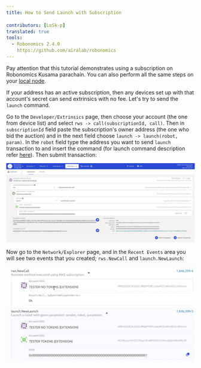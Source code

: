 ```yaml
---
title: How to Send Launch with Subscription

contributors: [LoSk-p]
translated: true
tools:   
  - Robonomics 2.4.0
    https://github.com/airalab/robonomics
---
```


<robo-wiki-note type="warning" title="Parachain">

  Pay attention that this tutorial demonstrates using a subscription on Robonomics Kusama parachain. You can also perform
  all the same steps on your [local node](/docs/run-dev-node).

</robo-wiki-note>

If your address has an active subscription, then any devices set up with that account's secret can send extrinsics with no fee. 
Let's try to send the `launch` command.

Go to the `Developer/Extrinsics` page, then choose your account (the one from device list) and select `rws -> call(subscriptionId, call)`. 
Then in `subscriptionId` field paste the subscription's owner address (the one who bid the auction) and in the next field
choose `launch -> launch(robot, param)`. In the `robot` field type the address you want to send `launch` transaction 
to and insert the command (for launch command description refer [here](/docs/launch)). Then submit transaction:

![launch](../images/rws/launch.png)


Now go to the `Network/Explorer` page, and in the `Recent Events` area you will see two events that you created; `rws.NewCall` and `launch.NewLaunch`:

![events](../images/rws/events.png)
